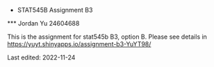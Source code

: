 
* STAT545B Assignment B3 

*** Jordan Yu 24604688

This is the assignment for stat545b B3, option B. 
Please see details in https://yuyt.shinyapps.io/assignment-b3-YuYT98/

Last edited: 2022-11-24
